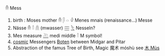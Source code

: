 𓄟 Mess  
1. birth : Moses mother  𓄟  𓋴  𓏏  𓁒  Menes mnais (renaissance…) Messe  
2. Nässe 𓄟 𓄠 𓋤 (mwasser) [𓈗](𓈗) [𓌸](𓌸) Nesseln?  
3. Mes measure [𓍅](𓍅) medi middle 𓄠 M symbol!  
4.  [cosmic](cosmos) Messengers [Boten](Ba) between Midgar and Pitar   
5. Abstraction of the famus Tree of Birth, Magic 魔术 móshù see [木 Mùs](Musen)  
